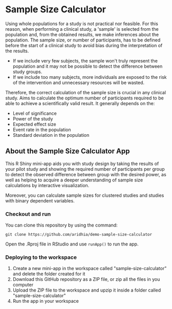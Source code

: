 # Sample Size Calculator

Using whole populations for a study is not practical nor feasible. For this reason, when performing a clinical study, a 'sample' is selected from the population and, from the obtained results, we  make inferences about the population. The sample size, or number of participants, has to be defined before the start of a clinical study to avoid bias during the interpretation of the results. 

- If we include very few subjects, the sample won't truly represent the population and it may not be possible to detect the difference between study groups.
- If we include too many subjects, more individuals are exposed to the risk of the intervention and unnecessary resources will be wasted.
  
Therefore, the correct calculation of the sample size is crucial in any clinical study. Aims to calculate the optimum number of participants required to be able to achieve a scientifically valid result. It generally depends on the:

- Level of significance
- Power of the study
- Expected effect size
- Event rate in the population
- Standard deviation in the population

## About the Sample Size Calculator App

This R Shiny mini-app aids you with study design by taking the results of your pilot study and showing the required number of participants per group to detect the observed difference between group with the desired power, as well as helping to acquire a deeper understanding of sample size calculations by interactive visualization.

Moreover, you can calculate sample sizes for clustered studies and studies with binary dependent variables.

### Checkout and run

You can clone this repository by using the command:

```{bash}
git clone https://github.com/aridhia/demo-sample-size-calculator
```

Open the .Rproj file in RStudio and use `runApp()` to run the app.

### Deploying to the workspace

1. Create a new mini-app in the workspace called "sample-size-calculator" and delete the folder created for it
2. Download this GitHub repository as a ZIP file, or zip all the files in you computer
3. Upload the ZIP file to the workspace and upzip it inside a folder called "sample-size-calculator"
4. Run the app in your workspace